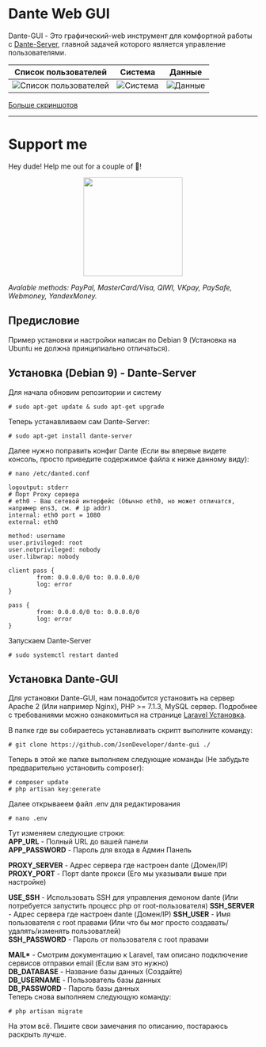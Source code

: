 # Dante Web GUI
Dante-GUI - Это графический-web инструмент для комфортной работы с [Dante-Server](https://www.inet.no/dante/), главной задачей которого является управление пользователями.

Список пользователей       |  Cистема                 |  Данные
:-------------------------:|:------------------------:|:-------------------------:
![Список пользователей](https://user-images.githubusercontent.com/10038023/39105294-b90d6b26-46bd-11e8-963f-d03e5c7bcac3.png)  |  ![Cистема](https://user-images.githubusercontent.com/10038023/39105311-ccaca73c-46bd-11e8-8bc4-eaffce861200.png)  |  ![Данные](https://user-images.githubusercontent.com/10038023/39105307-c8aba5c0-46bd-11e8-8ba1-50afe639c63d.png)
[Больше скриншотов](https://github.com/JsonDeveloper/dante-gui/wiki/%D0%A1%D0%BA%D1%80%D0%B8%D0%BD%D1%88%D0%BE%D1%82%D1%8B---Screenshots)
***

# Support me
Hey dude! Help me out for a couple of :beers:!
<p align="center"><a href="https://www.donationalerts.com/r/jquery"><img src="http://stopbullyingdayton.org/wp-content/uploads/2018/05/fixed-donate.png" width="200"></a></p>
<i>Avalable methods: PayPal, MasterCard/Visa, QIWI, VKpay, PaySafe, Webmoney, YandexMoney.</i>

## Предисловие
Пример установки и настройки написан по Debian 9 (Установка на Ubuntu не должна принципиально отличаться). 

## Установка (Debian 9) - Dante-Server
Для начала обновим репозитории и систему
```
# sudo apt-get update & sudo apt-get upgrade
```
Теперь устанавливаем сам Dante-Server: 
```
# sudo apt-get install dante-server
```
Далее нужно поправить конфиг Dante (Если вы впервые видете консоль, просто приведите содержимое файла к ниже данному виду):
```
# nano /etc/danted.conf
```
```
logoutput: stderr
# Порт Proxy сервера
# eth0 - Ваш сетевой интерфейс (Обычно eth0, но может отличатся, например ens3, см. # ip addr)
internal: eth0 port = 1080
external: eth0

method: username
user.privileged: root
user.notprivileged: nobody
user.libwrap: nobody

client pass {
        from: 0.0.0.0/0 to: 0.0.0.0/0
        log: error
}

pass {
        from: 0.0.0.0/0 to: 0.0.0.0/0
        log: error
}

```
Запускаем Dante-Server
```
# sudo systemctl restart danted
```

## Установка Dante-GUI
Для установки Dante-GUI, нам понадобится установить на сервер Apache 2 (Или например Nginx), PHP >= 7.1.3, MySQL сервер. 
Подробнее с требованиями можно ознакомиться на странице [Laravel Установка](https://laravel.com/docs/5.6/installation).

В папке где вы собираетесь устанавливать скрипт выполните команду:
```
# git clone https://github.com/JsonDeveloper/dante-gui ./
```
Теперь в этой же папке выполняем следующие команды (Не забудьте предварительно установить composer):
```
# composer update
# php artisan key:generate
```
Далее открываеем файл .env для редактирования
```
# nano .env
```
Тут изменяем следующие строки:                          
**APP_URL** - Полный URL до вашей панели                        
**APP_PASSWORD** - Пароль для входа в Админ Панель      

**PROXY_SERVER** - Адрес сервера где настроен dante (Домен/IP)
**PROXY_PORT** - Порт dante прокси (Его мы указывали выше при настройке)   

**USE_SSH** - Использовать SSH для управления демоном dante (Или потребуется запустить процесс php от root-пользователя)
**SSH_SERVER** - Адрес сервера где настроен dante (Домен/IP)
**SSH_USER** - Имя пользователя с root правами (Или что бы мог просто создавать/удалять/изменять пользоватлей)    
**SSH_PASSWORD** - Пароль от пользователя с root правами  

**MAIL\*** - Смотрим документацию к Laravel, там описано подключение сервисов отправки email (Если вам это нужно)               
**DB_DATABASE** - Название базы данных (Создайте)                               
**DB_USERNAME** - Пользователь базы данных                                      
**DB_PASSWORD** - Пароль базы данных                                    
Теперь снова выполняем следующую команду:                                       
```
# php artisan migrate
```
На этом всё. Пишите свои замечания по описанию, постараюсь раскрыть лучше.
